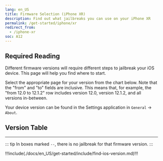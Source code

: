 ```yaml
---
lang: en_US
title: Firmware Selection (iPhone XR)
description: Find out what jailbreaks you can use on your iPhone XR
permalink: /get-started/iphone/xr
redirect_from:
  - /iphone-xr
soc: A12
---
```


## Required Reading

Different firmware versions will require different steps to jailbreak your iOS device. This page will help you find where to start.

Select the appropriate page for your version from the chart below. Note that the "from" and "to" fields are inclusive. This means that, for example, the "from 12.0 to 12.1.2" row includes version 12.0, version 12.1.2, and all versions in-between.

Your device version can be found in the Settings application in `General` -> `About`.

## Version Table

<versionTable soc="12" :minVer="[12,0,0]"/>

---

::: tip
In boxes marked `--`, there is no jailbreak for that firmware version.
:::

!!!include(./docs/en_US/get-started/include/find-ios-version.md)!!!